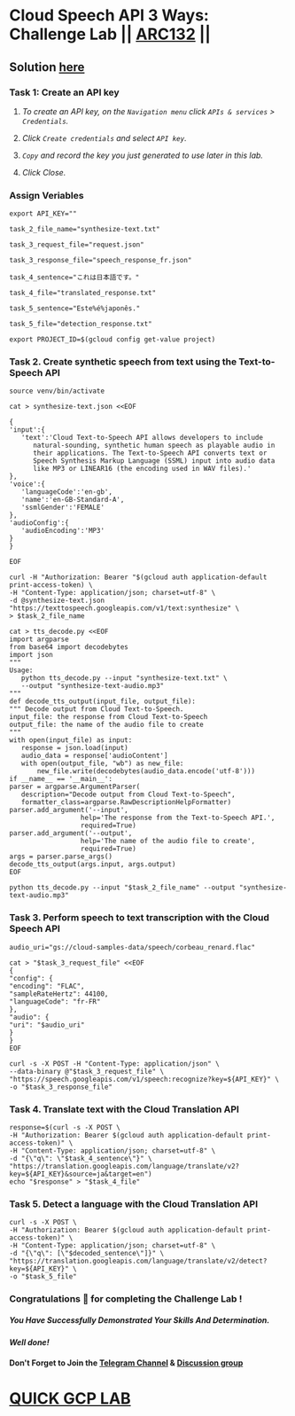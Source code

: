 # Cloud Speech API 3 Ways: Challenge Lab || [ARC132](https://www.cloudskillsboost.google/focuses/67215?parent=catalog) ||

## Solution [here]()

### Task 1: Create an API key
 
1. *To create an API key, on the `Navigation menu` click `APIs & services` > `Credentials`.*

2. *Click `Create credentials` and select `API key`.*

3. *`Copy` and record the key you just generated to use later in this lab.*

4. *Click Close.*

### Assign Veriables

```
export API_KEY=""
 ```
 ```
task_2_file_name="synthesize-text.txt"
 
task_3_request_file="request.json"
 
task_3_response_file="speech_response_fr.json"
 
task_4_sentence="これは日本語です。"
 
task_4_file="translated_response.txt"
 
task_5_sentence="Este%é%japonês."
 
task_5_file="detection_response.txt"
 ```
 
 ```
export PROJECT_ID=$(gcloud config get-value project)
 ```

### Task 2. Create synthetic speech from text using the Text-to-Speech API


 ```
source venv/bin/activate
 
cat > synthesize-text.json <<EOF
 
{
'input':{
    'text':'Cloud Text-to-Speech API allows developers to include
       natural-sounding, synthetic human speech as playable audio in
       their applications. The Text-to-Speech API converts text or
       Speech Synthesis Markup Language (SSML) input into audio data
       like MP3 or LINEAR16 (the encoding used in WAV files).'
},
'voice':{
    'languageCode':'en-gb',
    'name':'en-GB-Standard-A',
    'ssmlGender':'FEMALE'
},
'audioConfig':{
    'audioEncoding':'MP3'
}
}
 
EOF
 ```
 ```
curl -H "Authorization: Bearer "$(gcloud auth application-default print-access-token) \
-H "Content-Type: application/json; charset=utf-8" \
-d @synthesize-text.json "https://texttospeech.googleapis.com/v1/text:synthesize" \
> $task_2_file_name
 ```
 
 ```
cat > tts_decode.py <<EOF
import argparse
from base64 import decodebytes
import json
"""
Usage:
    python tts_decode.py --input "synthesize-text.txt" \
    --output "synthesize-text-audio.mp3"
"""
def decode_tts_output(input_file, output_file):
""" Decode output from Cloud Text-to-Speech.
input_file: the response from Cloud Text-to-Speech
output_file: the name of the audio file to create
"""
with open(input_file) as input:
    response = json.load(input)
    audio_data = response['audioContent']
    with open(output_file, "wb") as new_file:
        new_file.write(decodebytes(audio_data.encode('utf-8')))
if __name__ == '__main__':
parser = argparse.ArgumentParser(
    description="Decode output from Cloud Text-to-Speech",
    formatter_class=argparse.RawDescriptionHelpFormatter)
parser.add_argument('--input',
                   help='The response from the Text-to-Speech API.',
                   required=True)
parser.add_argument('--output',
                   help='The name of the audio file to create',
                   required=True)
args = parser.parse_args()
decode_tts_output(args.input, args.output)
EOF
 ```
 ```
python tts_decode.py --input "$task_2_file_name" --output "synthesize-text-audio.mp3"
 ```
 ### Task 3. Perform speech to text transcription with the Cloud Speech API

```
audio_uri="gs://cloud-samples-data/speech/corbeau_renard.flac"

cat > "$task_3_request_file" <<EOF
{
"config": {
"encoding": "FLAC",
"sampleRateHertz": 44100,
"languageCode": "fr-FR"
},
"audio": {
"uri": "$audio_uri"
}
}
EOF
 ```

```
curl -s -X POST -H "Content-Type: application/json" \
--data-binary @"$task_3_request_file" \
"https://speech.googleapis.com/v1/speech:recognize?key=${API_KEY}" \
-o "$task_3_response_file"
 ```
 ### Task 4. Translate text with the Cloud Translation API

 ```
response=$(curl -s -X POST \
-H "Authorization: Bearer $(gcloud auth application-default print-access-token)" \
-H "Content-Type: application/json; charset=utf-8" \
-d "{\"q\": \"$task_4_sentence\"}" \
"https://translation.googleapis.com/language/translate/v2?key=${API_KEY}&source=ja&target=en")
echo "$response" > "$task_4_file"
 ```
 ### Task 5. Detect a language with the Cloud Translation API

```
curl -s -X POST \
-H "Authorization: Bearer $(gcloud auth application-default print-access-token)" \
-H "Content-Type: application/json; charset=utf-8" \
-d "{\"q\": [\"$decoded_sentence\"]}" \
"https://translation.googleapis.com/language/translate/v2/detect?key=${API_KEY}" \
-o "$task_5_file"
```

### Congratulations 🎉 for completing the Challenge Lab !

##### *You Have Successfully Demonstrated Your Skills And Determination.*

#### *Well done!*

#### Don't Forget to Join the [Telegram Channel](https://t.me/QuickGcpLab) & [Discussion group](https://t.me/QuickGcpLabChats)

# [QUICK GCP LAB](https://www.youtube.com/@quickgcplab)
